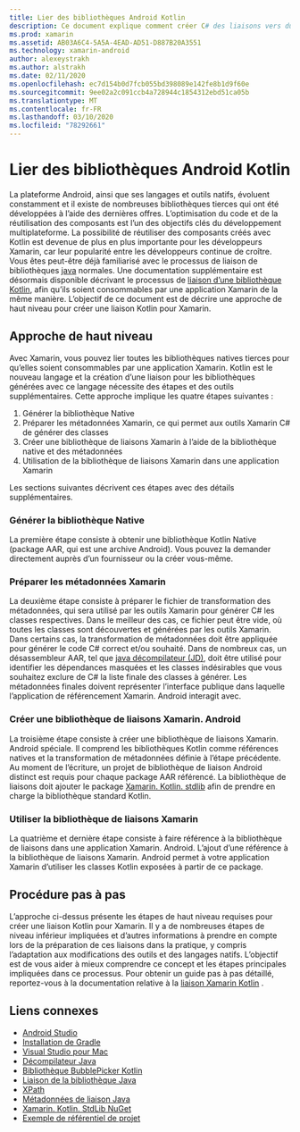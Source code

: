 ```yaml
---
title: Lier des bibliothèques Android Kotlin
description: Ce document explique comment créer C# des liaisons vers du code Kotlin, ce qui permet de consommer des bibliothèques natives dans une application Xamarin. Android.
ms.prod: xamarin
ms.assetid: AB03A6C4-5A5A-4EAD-AD51-D887B20A3551
ms.technology: xamarin-android
author: alexeystrakh
ms.author: alstrakh
ms.date: 02/11/2020
ms.openlocfilehash: ec7d154b0d7fcb055bd398089e142fe8b1d9f60e
ms.sourcegitcommit: 9ee02a2c091ccb4a728944c1854312ebd51ca05b
ms.translationtype: MT
ms.contentlocale: fr-FR
ms.lasthandoff: 03/10/2020
ms.locfileid: "78292661"
---
```

# <a name="bind-android-kotlin-libraries"></a>Lier des bibliothèques Android Kotlin

La plateforme Android, ainsi que ses langages et outils natifs, évoluent constamment et il existe de nombreuses bibliothèques tierces qui ont été développées à l’aide des dernières offres. L’optimisation du code et de la réutilisation des composants est l’un des objectifs clés du développement multiplateforme. La possibilité de réutiliser des composants créés avec Kotlin est devenue de plus en plus importante pour les développeurs Xamarin, car leur popularité entre les développeurs continue de croître. Vous êtes peut-être déjà familiarisé avec le processus de liaison de bibliothèques [java](https://docs.microsoft.com/xamarin/android/platform/binding-java-library/) normales. Une documentation supplémentaire est désormais disponible décrivant le processus de [liaison d’une bibliothèque Kotlin](walkthrough.md), afin qu’ils soient consommables par une application Xamarin de la même manière. L’objectif de ce document est de décrire une approche de haut niveau pour créer une liaison Kotlin pour Xamarin.

## <a name="high-level-approach"></a>Approche de haut niveau

Avec Xamarin, vous pouvez lier toutes les bibliothèques natives tierces pour qu’elles soient consommables par une application Xamarin. Kotlin est le nouveau langage et la création d’une liaison pour les bibliothèques générées avec ce langage nécessite des étapes et des outils supplémentaires. Cette approche implique les quatre étapes suivantes :

1. Générer la bibliothèque Native
1. Préparer les métadonnées Xamarin, ce qui permet aux outils Xamarin C# de générer des classes
1. Créer une bibliothèque de liaisons Xamarin à l’aide de la bibliothèque native et des métadonnées
1. Utilisation de la bibliothèque de liaisons Xamarin dans une application Xamarin

Les sections suivantes décrivent ces étapes avec des détails supplémentaires.

### <a name="build-the-native-library"></a>Générer la bibliothèque Native

La première étape consiste à obtenir une bibliothèque Kotlin Native (package AAR, qui est une archive Android). Vous pouvez la demander directement auprès d’un fournisseur ou la créer vous-même.

### <a name="prepare-the-xamarin-metadata"></a>Préparer les métadonnées Xamarin

La deuxième étape consiste à préparer le fichier de transformation des métadonnées, qui sera utilisé par les outils Xamarin pour générer C# les classes respectives. Dans le meilleur des cas, ce fichier peut être vide, où toutes les classes sont découvertes et générées par les outils Xamarin. Dans certains cas, la transformation de métadonnées doit être appliquée pour générer le code C# correct et/ou souhaité. Dans de nombreux cas, un désassembleur AAR, tel que [java décompilateur (JD)](http://java-decompiler.github.io/), doit être utilisé pour identifier les dépendances masquées et les classes indésirables que vous souhaitez exclure de C# la liste finale des classes à générer. Les métadonnées finales doivent représenter l’interface publique dans laquelle l’application de référencement Xamarin. Android interagit avec.

### <a name="build-a-xamarinandroid-binding-library"></a>Créer une bibliothèque de liaisons Xamarin. Android

La troisième étape consiste à créer une bibliothèque de liaisons Xamarin. Android spéciale. Il comprend les bibliothèques Kotlin comme références natives et la transformation de métadonnées définie à l’étape précédente. Au moment de l’écriture, un projet de bibliothèque de liaison Android distinct est requis pour chaque package AAR référencé. La bibliothèque de liaisons doit ajouter le package [Xamarin. Kotlin. stdlib](https://www.nuget.org/packages/Xamarin.Kotlin.StdLib/) afin de prendre en charge la bibliothèque standard Kotlin.

### <a name="consume-the-xamarin-binding-library"></a>Utiliser la bibliothèque de liaisons Xamarin

La quatrième et dernière étape consiste à faire référence à la bibliothèque de liaisons dans une application Xamarin. Android. L’ajout d’une référence à la bibliothèque de liaisons Xamarin. Android permet à votre application Xamarin d’utiliser les classes Kotlin exposées à partir de ce package.

## <a name="walkthrough"></a>Procédure pas à pas

L’approche ci-dessus présente les étapes de haut niveau requises pour créer une liaison Kotlin pour Xamarin. Il y a de nombreuses étapes de niveau inférieur impliquées et d’autres informations à prendre en compte lors de la préparation de ces liaisons dans la pratique, y compris l’adaptation aux modifications des outils et des langages natifs. L’objectif est de vous aider à mieux comprendre ce concept et les étapes principales impliquées dans ce processus. Pour obtenir un guide pas à pas détaillé, reportez-vous à la documentation relative à la [liaison Xamarin Kotlin](walkthrough.md) .

## <a name="related-links"></a>Liens connexes

- [Android Studio](https://developer.android.com/studio)
- [Installation de Gradle](https://gradle.org/install/)
- [Visual Studio pour Mac](https://visualstudio.microsoft.com/downloads)
- [Décompilateur Java](http://java-decompiler.github.io/)
- [Bibliothèque BubblePicker Kotlin](https://github.com/igalata/Bubble-Picker)
- [Liaison de la bibliothèque Java](https://docs.microsoft.com/xamarin/android/platform/binding-java-library/)
- [XPath](https://www.w3.org/TR/xpath/)
- [Métadonnées de liaison Java](https://docs.microsoft.com/xamarin/android/platform/binding-java-library/customizing-bindings/java-bindings-metadata)
- [Xamarin. Kotlin. StdLib NuGet](https://www.nuget.org/packages/Xamarin.Kotlin.StdLib/)
- [Exemple de référentiel de projet](https://github.com/xamcat/xamarin-binding-kotlin-framework)
